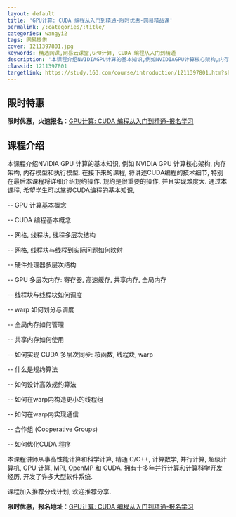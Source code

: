 ```yaml
---
layout: default
title: 'GPU计算: CUDA 编程从入门到精通-限时优惠-网易精品课'
permalink: /:categories/:title/
categories: wangyi2
tags: 网易提供
cover: 1211397801.jpg
keywords: 精选网课,网易云课堂,GPU计算, CUDA 编程从入门到精通
description: '本课程介绍NVIDIAGPU计算的基本知识,例如NVIDIAGPU计算核心架构,内存架构,内存模型和执行模型.在接下来的'
classid: 1211397801
targetlink: https://study.163.com/course/introduction/1211397801.htm?share=1&shareId=1025206652&utm_campaign=share&utm_medium=iphoneShare&utm_source=&utm_u=1025206652
---
```


## 限时特惠

**限时优惠，火速报名**：[GPU计算: CUDA 编程从入门到精通-报名学习](https://study.163.com/course/introduction/1211397801.htm?share=1&shareId=1025206652&utm_campaign=share&utm_medium=iphoneShare&utm_source=&utm_u=1025206652)

## 课程介绍

本课程介绍NVIDIA GPU 计算的基本知识, 例如 NVIDIA GPU 计算核心架构, 内存架构, 内存模型和执行模型. 在接下来的课程, 将讲述CUDA编程的技术细节, 特别在最后本课程将详细介绍规约操作. 规约是很重要的操作, 并且实现难度大. 通过本课程, 希望学生可以掌握CUDA编程的基本知识,



-- GPU 计算基本概念

-- CUDA 编程基本概念

-- 网格, 线程块, 线程多层次结构

-- 网格, 线程块与线程到实际问题如何映射

-- 硬件处理器多层次结构

-- GPU 多层次内存: 寄存器, 高速缓存, 共享内存, 全局内存

-- 线程块与线程块如何调度

-- warp 如何划分与调度

-- 全局内存如何管理

-- 共享内存如何使用

-- 如何实现 CUDA 多层次同步: 核函数, 线程块, warp

-- 什么是规约算法

-- 如何设计高效规约算法

-- 如何在warp内构造更小的线程组

-- 如何在warp内实现通信

-- 合作组 (Cooperative Groups)

-- 如何优化CUDA 程序



本课程讲师从事高性能计算和科学计算, 精通 C/C++, 计算数学, 并行计算, 超级计算机, GPU 计算, MPI, OpenMP 和 CUDA. 拥有十多年并行计算和计算科学开发经历, 开发了许多大型软件系统.



课程加入推荐分成计划, 欢迎推荐分享.

**限时优惠，报名地址**：[GPU计算: CUDA 编程从入门到精通-报名学习](https://study.163.com/course/introduction/1211397801.htm?share=1&shareId=1025206652&utm_campaign=share&utm_medium=iphoneShare&utm_source=&utm_u=1025206652)

